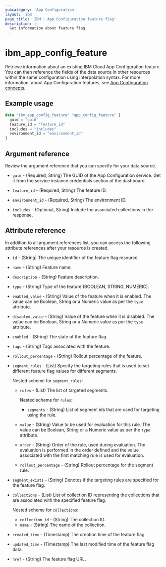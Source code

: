 ```yaml
---
subcategory: 'App Configuration'
layout: 'ibm'
page_title: 'IBM : App Configuration feature flag'
description: |-
  Get information about feature flag
---
```


# ibm_app_config_feature

Retrieve information about an existing IBM Cloud App Configuration feature. You can then reference the fields of the data source in other resources within the same configuration using interpolation syntax. For more information, about App Configuration features, see [App Configuration concepts](https://cloud.ibm.com//docs/app-configuration?topic=app-configuration-ac-overview).

## Example usage

```terraform
data "ibm_app_config_feature" "app_config_feature" {
  guid = "guid"
  feature_id = "feature_id"
  includes = "includes"
  environment_id = "environment_id"
}
```

## Argument reference

Review the argument reference that you can specify for your data source.

- `guid` - (Required, String) The GUID of the App Configuration service. Get it from the service instance credentials section of the dashboard.

- `feature_id` - (Required, String) The feature ID.
- `environment_id` - (Required, String) The environment ID.
- `includes` - (Optional, String) Include the associated collections in the response.

## Attribute reference

In addition to all argument references list, you can access the following attribute references after your resource is created.

- `id` - (String) The unique identifier of the feature flag resource.
- `name` - (String) Feature name.
- `description` - (String) Feature description.
- `type` - (String) Type of the feature (BOOLEAN, STRING, NUMERIC).
- `enabled_value` - (String) Value of the feature when it is enabled. The value can be Boolean, String or a Numeric value as per the `type` attribute.
- `disabled_value` - (String) Value of the feature when it is disabled. The value can be Boolean, String or a Numeric value as per the `type` attribute.
- `enabled` - (String) The state of the feature flag.
- `tags` - (String) Tags associated with the feature.
- `rollout_percentage` - (String) Rollout percentage of the feature.
- `segment_rules` - (List) Specify the targeting rules that is used to set different feature flag values for different segments.

  Nested scheme for `segment_rules`:
  - `rules` - (List) The list of targeted segments.

    Nested scheme for `rules`:
    - `segments` - (String) List of segment ids that are used for targeting using the rule.
  - `value` - (String) Value to be used for evaluation for this rule. The value can be Boolean, String or a Numeric value as per the `type` attribute.
  - `order` - (String) Order of the rule, used during evaluation. The evaluation is performed in the order defined and the value associated with the first matching rule is used for evaluation.
  - `rollout_percentage` - (String) Rollout percentage for the segment rule.
- `segment_exists` - (String) Denotes if the targeting rules are specified for the feature flag.
- `collections` - (List) List of collection ID representing the collections that are associated with the specified feature flag. 

  Nested scheme for `collections`:

  - `collection_id` - (String) The collection ID.
  - `name` - (String) The name of the collection.
- `created_time` - (Timestamp) The creation time of the feature flag.
- `updated_time` - (Timestamp) The last modified time of the feature flag data.
- `href` - (String) The feature flag URL.
